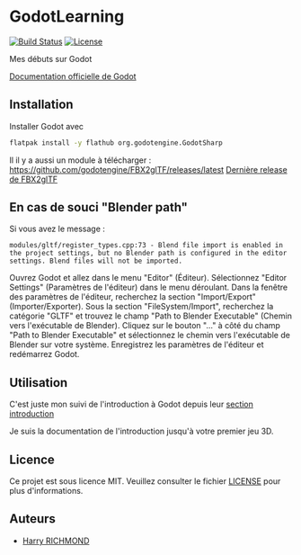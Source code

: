 # GodotLearning

[![Build Status](https://travis-ci.org/votre-utilisateur/votre-projet.svg?branch=master)](https://travis-ci.org/votre-utilisateur/votre-projet)
[![License](https://img.shields.io/badge/license-MIT-blue.svg)](https://opensource.org/licenses/MIT)

Mes débuts sur Godot

[Documentation officielle de Godot](https://docs.godotengine.org/en/stable/index.html)

## Installation

Installer Godot avec

```zsh
flatpak install -y flathub org.godotengine.GodotSharp
```

Il il y a aussi un module à télécharger :
<https://github.com/godotengine/FBX2glTF/releases/latest>
[Dernière release de FBX2glTF](https://github.com/godotengine/FBX2glTF/releases/latest)

## En cas de souci "Blender path"

Si vous avez le message :

```debug
modules/gltf/register_types.cpp:73 - Blend file import is enabled in the project settings, but no Blender path is configured in the editor settings. Blend files will not be imported.
```

Ouvrez Godot et allez dans le menu "Editor" (Éditeur).
Sélectionnez "Editor Settings" (Paramètres de l'éditeur) dans le menu déroulant.
Dans la fenêtre des paramètres de l'éditeur, recherchez la section "Import/Export" (Importer/Exporter).
Sous la section "FileSystem/Import", recherchez la catégorie "GLTF" et trouvez le champ "Path to Blender Executable" (Chemin vers l'exécutable de Blender).
Cliquez sur le bouton "..." à côté du champ "Path to Blender Executable" et sélectionnez le chemin vers l'exécutable de Blender sur votre système.
Enregistrez les paramètres de l'éditeur et redémarrez Godot.

## Utilisation

C'est juste mon suivi de l'introduction à Godot depuis leur [section introduction](https://docs.godotengine.org/en/stable/getting_started/introduction/index.html)

Je suis la documentation de l'introduction jusqu'à votre premier jeu 3D.

## Licence

Ce projet est sous licence MIT. Veuillez consulter le fichier [LICENSE](LICENSE) pour plus d'informations.

## Auteurs

- [Harry RICHMOND](https://github.com/RogerBytes)
